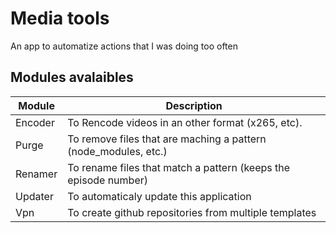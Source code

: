 # Media tools

An app to automatize actions that I was doing too often

## Modules avalaibles

| Module    | Description                                                       |
|--------	|-------------	                                                    |
| Encoder   | To Rencode videos in an other format (x265, etc).                    |
| Purge     | To remove files that are maching a pattern (node_modules, etc.)   |
| Renamer   | To rename files that match a pattern (keeps the episode number)   |
| Updater   | To automaticaly update this application                           |
| Vpn  | To create github repositories from multiple templates             |
